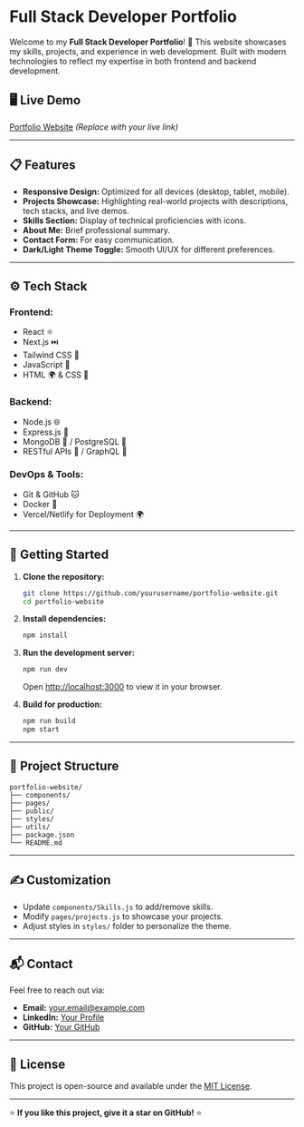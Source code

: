 # Full Stack Developer Portfolio

Welcome to my **Full Stack Developer Portfolio**! 🚀 This website showcases my skills, projects, and experience in web development. Built with modern technologies to reflect my expertise in both frontend and backend development.

## 🖥️ Live Demo

[Portfolio Website](https://your-portfolio-link.com) _(Replace with your live link)_

---

## 📋 Features

- **Responsive Design:** Optimized for all devices (desktop, tablet, mobile).
- **Projects Showcase:** Highlighting real-world projects with descriptions, tech stacks, and live demos.
- **Skills Section:** Display of technical proficiencies with icons.
- **About Me:** Brief professional summary.
- **Contact Form:** For easy communication.
- **Dark/Light Theme Toggle:** Smooth UI/UX for different preferences.

---

## ⚙️ Tech Stack

### **Frontend:**

- React ⚛️
- Next.js ⏭️
- Tailwind CSS 💨
- JavaScript 📜
- HTML 🌍 & CSS 🎨

### **Backend:**

- Node.js 🌐
- Express.js 🚀
- MongoDB 🍃 / PostgreSQL 🐘
- RESTful APIs 🔗 / GraphQL 🔺

### **DevOps & Tools:**

- Git & GitHub 🐱
- Docker 🐳
- Vercel/Netlify for Deployment 🌍

---

## 🚀 Getting Started

1. **Clone the repository:**

   ```bash
   git clone https://github.com/yourusername/portfolio-website.git
   cd portfolio-website
   ```

2. **Install dependencies:**

   ```bash
   npm install
   ```

3. **Run the development server:**

   ```bash
   npm run dev
   ```

   Open [http://localhost:3000](http://localhost:3000) to view it in your browser.

4. **Build for production:**
   ```bash
   npm run build
   npm start
   ```

---

## 📂 Project Structure

```
portfolio-website/
├── components/
├── pages/
├── public/
├── styles/
├── utils/
├── package.json
└── README.md
```

---

## ✍️ Customization

- Update `components/Skills.js` to add/remove skills.
- Modify `pages/projects.js` to showcase your projects.
- Adjust styles in `styles/` folder to personalize the theme.

---

## 📬 Contact

Feel free to reach out via:

- **Email:** your.email@example.com
- **LinkedIn:** [Your Profile](https://linkedin.com/in/yourprofile)
- **GitHub:** [Your GitHub](https://github.com/yourusername)

---

## 📜 License

This project is open-source and available under the [MIT License](LICENSE).

---

⭐ **If you like this project, give it a star on GitHub!** ⭐
